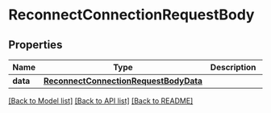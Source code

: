 # ReconnectConnectionRequestBody

## Properties
Name | Type | Description | Notes
------------ | ------------- | ------------- | -------------
**data** | [**ReconnectConnectionRequestBodyData**](ReconnectConnectionRequestBodyData.md) |  | 

[[Back to Model list]](../README.md#documentation-for-models) [[Back to API list]](../README.md#documentation-for-api-endpoints) [[Back to README]](../README.md)

